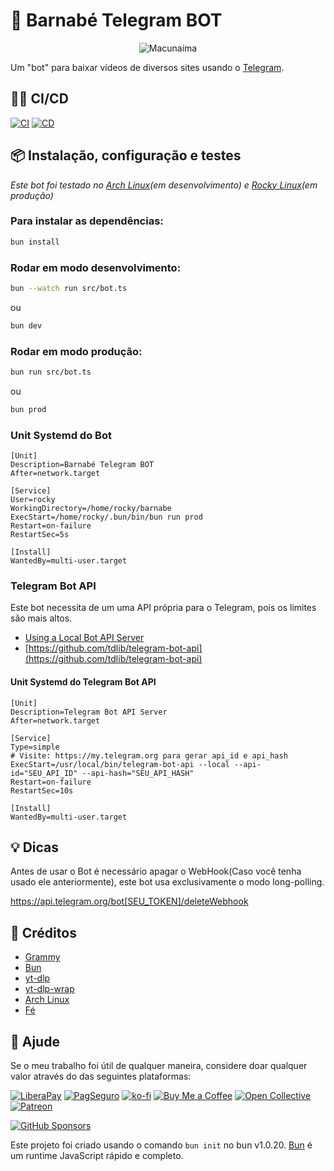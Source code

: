# 🤖 Barnabé Telegram BOT

<!--suppress HtmlDeprecatedAttribute -->
<div align="center">
    <img src="./assets/macunaima2.jpg" alt="Macunaíma" />
</div>

Um "bot" para baixar vídeos de diversos sites usando o [Telegram](https://telegram.org).

## 🏃‍♂️ CI/CD

[![CI](https://github.com/sistematico/barnabe-telegram-bot/actions/workflows/ci.yml/badge.svg)](https://github.com/sistematico/barnabe-telegram-bot/actions/workflows/ci.yml)
[![CD](https://github.com/sistematico/barnabe-telegram-bot/actions/workflows/cd.yml/badge.svg)](https://github.com/sistematico/barnabe-telegram-bot/actions/workflows/cd.yml)

## 📦 Instalação, configuração e testes

*Este bot foi testado no [Arch Linux](https://archlinux.org)(em desenvolvimento) e [Rocky Linux](https://rockylinux.org)(em produção)*

### Para instalar as dependências:

```bash
bun install
```

### Rodar em modo desenvolvimento:

```bash
bun --watch run src/bot.ts
```
ou

```bash
bun dev
```

### Rodar em modo produção:

```bash
bun run src/bot.ts
```
ou

```bash
bun prod
```

### Unit Systemd do Bot

```
[Unit]
Description=Barnabé Telegram BOT
After=network.target

[Service]
User=rocky
WorkingDirectory=/home/rocky/barnabe
ExecStart=/home/rocky/.bun/bin/bun run prod
Restart=on-failure
RestartSec=5s

[Install]
WantedBy=multi-user.target 
```



### Telegram Bot API

Este bot necessita de um uma API própria para o Telegram, pois os limites são mais altos.

- [Using a Local Bot API Server](https://core.telegram.org/bots/api#using-a-local-bot-api-server)
- [https://github.com/tdlib/telegram-bot-api](https://github.com/tdlib/telegram-bot-api)

#### Unit Systemd do Telegram Bot API

```
[Unit]
Description=Telegram Bot API Server
After=network.target

[Service]
Type=simple
# Visite: https://my.telegram.org para gerar api_id e api_hash
ExecStart=/usr/local/bin/telegram-bot-api --local --api-id="SEU_API_ID" --api-hash="SEU_API_HASH" 
Restart=on-failure
RestartSec=10s

[Install]
WantedBy=multi-user.target
```

## 💡 Dicas

Antes de usar o Bot é necessário apagar o WebHook(Caso você tenha usado ele anteriormente), este bot usa exclusivamente o modo long-polling.

https://api.telegram.org/bot[SEU_TOKEN]/deleteWebhook

## 👏 Créditos

- [Grammy](https://grammy.dev)
- [Bun](https://bun.sh)
- [yt-dlp](https://github.com/yt-dlp/yt-dlp)
- [yt-dlp-wrap](https://github.com/foxesdocode/yt-dlp-wrap)
- [Arch Linux](https://archlinux.org)
- [Fé](https://pt.wikipedia.org/wiki/Fé)

## 🛟 Ajude

Se o meu trabalho foi útil de qualquer maneira, considere doar qualquer valor através do das seguintes plataformas:

[![LiberaPay](https://img.shields.io/badge/LiberaPay-gray?logo=liberapay&logoColor=white&style=flat-square)](https://liberapay.com/sistematico/donate) [![PagSeguro](https://img.shields.io/badge/PagSeguro-gray?logo=pagseguro&logoColor=white&style=flat-square)](https://pag.ae/bfxkQW) [![ko-fi](https://img.shields.io/badge/ko--fi-gray?logo=ko-fi&logoColor=white&style=flat-square)](https://ko-fi.com/K3K32RES9) [![Buy Me a Coffee](https://img.shields.io/badge/Buy_Me_a_Coffee-gray?logo=buy-me-a-coffee&logoColor=white&style=flat-square)](https://www.buymeacoffee.com/sistematico) [![Open Collective](https://img.shields.io/badge/Open_Collective-gray?logo=opencollective&logoColor=white&style=flat-square)](https://opencollective.com/sistematico) [![Patreon](https://img.shields.io/badge/Patreon-gray?logo=patreon&logoColor=white&style=flat-square)](https://patreon.com/sistematico)


[![GitHub Sponsors](https://img.shields.io/github/sponsors/sistematico?label=Github%20Sponsors)](https://github.com/sponsors/sistematico)

Este projeto foi criado usando o comando `bun init` no bun v1.0.20. [Bun](https://bun.sh) é um runtime JavaScript rápido e completo.
